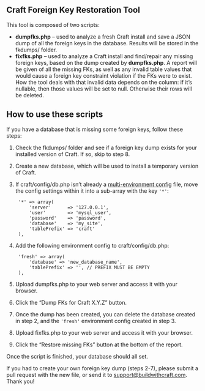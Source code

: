 Craft Foreign Key Restoration Tool
----------------------------------

This tool is composed of two scripts:

* **dumpfks.php** – used to analyze a fresh Craft install and save a JSON dump
  of all the foreign keys in the database. Results will be stored in the
  fkdumps/ folder.
* **fixfks.php** – used to analyze a Craft install and find/repair any missing
  foreign keys, based on the dump created by **dumpfks.php**. A report will be
  given of all the missing FKs, as well as any invalid table values that would
  cause a foreign key constraint violation if the FKs were to exist. How the
  tool deals with that invalid data depends on the column: if it’s nullable,
  then those values will be set to null. Otherwise their rows will be deleted.

## How to use these scripts

If you have a database that is missing some foreign keys, follow these steps:

1. Check the fkdumps/ folder and see if a foreign key dump exists for your
   installed version of Craft. If so, skip to step 8.
2. Create a new database, which will be used to install a temporary version of
   Craft.
3. If craft/config/db.php isn’t already a [multi-environment config] file, move
   the config settings within it into a sub-array with the key `'*'`:

        '*' => array(
            'server'      => '127.0.0.1',
            'user'        => 'mysql_user',
            'password'    => 'password',
            'database'    => 'my_site',
            'tablePrefix' => 'craft'
        ),

4. Add the following environment config to craft/config/db.php:

        'fresh' => array(
            'database' => 'new_database_name',
            'tablePrefix' => '', // PREFIX MUST BE EMPTY
        ),

5. Upload dumpfks.php to your web server and access it with your browser.
6. Click the “Dump FKs for Craft X.Y.Z” button.
7. Once the dump has been created, you can delete the database created in step
   2, and the `'fresh'` environment config created in step 3.
8. Upload fixfks.php to your web server and access it with your browser.
9. Click the “Restore missing FKs” button at the bottom of the report.

Once the script is finished, your database should all set.

If you had to create your own foreign key dump (steps 2-7), please submit a pull
request with the new file, or send it to support@buildwithcraft.com. Thank you!

[multi-environment config]: http://buildwithcraft.com/docs/multi-environment-configs
